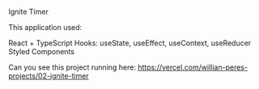 Ignite Timer

This application used:

React + TypeScript
Hooks: useState, useEffect, useContext, useReducer
Styled Components

Can you see this project running here: https://vercel.com/willian-peres-projects/02-ignite-timer
